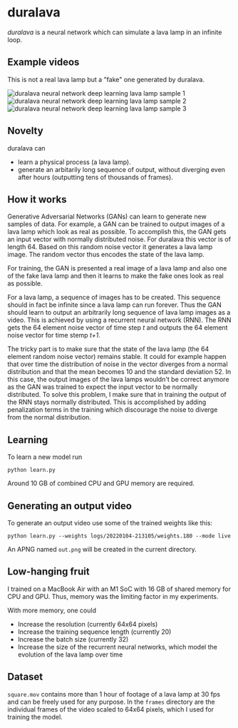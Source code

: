 # duralava
*duralava* is a neural network which can simulate a lava lamp in an infinite loop. 

## Example videos

This is not a real lava lamp but a "fake" one generated by duralava. 

![duralava neural network deep learning lava lamp sample 1](https://user-images.githubusercontent.com/1943719/148620442-b5ad5f34-e1c9-44f9-83cb-f0d2d549c983.png)
![duralava neural network deep learning lava lamp sample 2](https://user-images.githubusercontent.com/1943719/148652226-a8ceebb8-1e5f-44e5-81a5-5876ecd27ecc.png)
![duralava neural network deep learning lava lamp sample 3](https://user-images.githubusercontent.com/1943719/148652254-51547b75-6725-40f6-95da-6017b23caaa2.png)

## Novelty

duralava can
* learn a physical process (a lava lamp). 
* generate an arbitarily long sequence of output, without diverging even after hours (outputting tens of thousands of frames).

## How it works

Generative Adversarial Networks (GANs) can learn to generate new samples of data. For example, a GAN can be trained to output images of a lava lamp which look as real as possible. To accomplish this, the GAN gets an input vector with normally distributed noise. For duralava this vector is of length 64. Based on this random noise vector it generates a lava lamp image. The random vector thus encodes the state of the lava lamp. 

For training, the GAN is presented a real image of a lava lamp and also one of the fake lava lamp and then it learns to make the fake ones look as real as possible. 

For a lava lamp, a sequence of images has to be created. This sequence should in fact be infinite since a lava lamp can run forever. Thus the GAN should learn to output an arbitrarily long sequence of lava lamp images as a video. This is achieved by using a recurrent neural network (RNN). The RNN gets the 64 element noise vector of time step *t* and outputs the 64 element noise vector for time stemp *t+1*. 

The tricky part is to make sure that the state of the lava lamp (the 64 element random noise vector) remains stable. It could for example happen that over time the distribution of noise in the vector diverges from a normal distribution and that the mean becomes 10 and the standard deviation 52. In this case, the output images of the lava lamps wouldn't be correct anymore as the GAN was trained to expect the input vector to be normally distributed. To solve this problem, I make sure that in training the output of the RNN stays normally distributed. This is accomplished by adding penalization terms in the training which discourage the noise to diverge from the normal distribution. 

## Learning 

To learn a new model run

    python learn.py
    
Around 10 GB of combined CPU and GPU memory are required. 

## Generating an output video

To generate an output video use some of the trained weights like this: 

    python learn.py --weights logs/20220104-213105/weights.180 --mode live
    
An APNG named ```out.png``` will be created in the current directory. 

## Low-hanging fruit

I trained on a MacBook Air with an M1 SoC with 16 GB of shared memory for CPU and GPU. Thus, memory was the limiting factor in my experiments. 

With more memory, one could 
* Increase the resolution (currently 64x64 pixels)
* Increase the training sequence length (currently 20)
* Increase the batch size (currently 32)
* Increase the size of the recurrent neural networks, which model the evolution of the lava lamp over time

## Dataset

```square.mov``` contains more than 1 hour of footage of a lava lamp at 30 fps and can be freely used for any purpose. In the ```frames``` directory are the individual frames of the video scaled to 64x64 pixels, which I used for training the model. 
